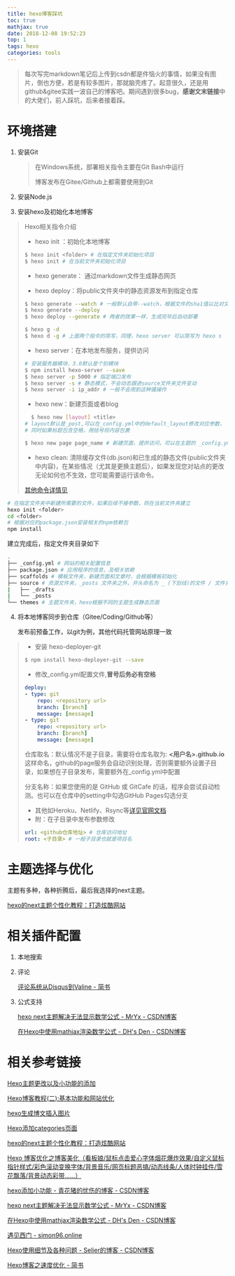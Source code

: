 ```yaml
---
title: hexo博客踩坑
toc: true
mathjax: true
date: 2018-12-08 19:52:23
top: 1
tags: hexo
categories: tools
---
```


> 每次写完markdown笔记后上传到csdn都是件恼火的事情，如果没有图片，倒也方便，若是有较多图片，那就脑壳疼了。起意很久，还是用github&gitee实践一波自己的博客吧。期间遇到很多bug，**感谢文末链接**中的大佬们，前人踩坑，后来者接着踩。

<!-- more -->
# 环境搭建

1. 安装Git

   > 在Windows系统，部署相关指令主要在Git Bash中运行
   >
   > 博客发布在Gitee/Github上都需要使用到Git

2. 安装Node.js

3. 安装hexo及初始化本地博客

> Hexo相关指令介绍
>
> + hexo init ：初始化本地博客
>
> ```bash
> $ hexo init <folder> # 在指定文件夹初始化项目
> $ hexo init # 在当前文件夹初始化项目
> ```
> + hexo generate： 通过markdown文件生成静态网页
>
> + hexo deploy：将public文件夹中的静态资源发布到指定仓库
>
> ```bash
> $ hexo generate --watch # 一般默认自带--watch，根据文件的sha1值以比对文件是否改动，从而及时刷新
> $ hexo generate --deploy
> $ hexo deploy --generate # 两者的效果一样，生成完毕后自动部署
> ```
>
> ```bash
> $ hexo g -d
> $ hexo d -g # 上面两个指令的简写，同理，hexo server 可以简写为 hexo s
> ```
> + hexo server：在本地发布服务，提供访问
>
> ```bash
> # 安装服务器模块，3.0默认是个别模块
> $ npm install hexo-server --save
> $ hexo server -p 5000 # 指定端口发布
> $ hexo server -s # 静态模式，不会动态跟进source文件夹文件变动
> $ hexo server -i ip_addr # 一般不会用到这种骚操作
> ```
>
> + hexo new：新建页面或者blog
>
> ```bash
>   $ hexo new [layout] <title> 
> # layout默认是_post,可以在_config.yml中的default_layout修改对应参数，
> # 同时如果标题包含空格，用括号将内容包裹  
> ```
>
> ```bash
> $ hexo new page page_name # 新建页面，提供访问，可以在主题的 _config.yml中修改提供访问 
> ```
> + hexo clean: 清除缓存文件(db.json)和已生成的静态文件(public文件夹中内容)，在某些情况（尤其是更换主题后），如果发现您对站点的更改无论如何也不生效，您可能需要运行该命令。
>
>  [其他命令详情见](https://hexo.io/zh-cn/docs/commands.html)

```bash
# 在指定文件夹中新建所需要的文件，如果后续不接参数，则在当前文件夹建立
hexo init <folder> 
cd <folder>
# 根据对应的package.json安装相关的npm依赖包
npm install
```

建立完成后，指定文件夹目录如下

```bash
.
├── _config.yml # 网站的相关配置信息
├── package.json # 应用程序的信息，及相关依赖
├── scaffolds # 模板文件夹，新建页面和文章时，会根据模板初始化
├── source # 资源文件夹，_posts 文件夹之外，开头命名为 _ (下划线)的文件 / 文件夹和隐藏的文件将会被忽略。
|   ├── _drafts 
|   └── _posts 
└── themes # 主题文件夹，hexo根据不同的主题生成静态页面
```

4. 将本地博客同步到仓库（Gitee/Coding/Github等）

   发布前预备工作，以git为例，其他代码托管网站原理一致

> + 安装 hexo-deployer-git
>
> ```bash
> $ npm install hexo-deployer-git --save
> ```
> + 修改_config.yml配置文件,**冒号后务必有空格**
> ```yml
> deploy:
> - type: git
>     repo: <repository url>
>     branch: [branch]
>     message: [message]
> - type: git
>     repo: <repository url>
>     branch: [branch]
>     message: [message]
> ```
> 仓库取名：默认情况不是子目录，需要将仓库名取为: **<用户名>.github.io** 这样命名，github的page服务会自动识别处理，否则需要额外设置子目录，如果想在子目录发布，需要额外在_config.yml中配置
>
> 分支名称：如果您使用的是 GitHub 或 GitCafe 的话，程序会尝试自动检测。也可以在仓库中的setting中勾选GitHub Pages勾选分支
>
> + 其他如Heroku、Netlify、Rsync等[详见官网文档](https://hexo.io/zh-cn/docs/deployment)
> + 附：在子目录中发布参数修改
>
> ```yml
> url: <github仓库地址> # 仓库访问地址
> root: <子目录> # 一般子目录也就是项目名
> ```
>

# 主题选择与优化

主题有多种，各种折腾后，最后我选择的next主题。

[hexo的next主题个性化教程：打造炫酷网站](https://blog.csdn.net/qq_33699981/article/details/72716951)

# 相关插件配置

1. 本地搜索

2. 评论

   [评论系统从Disqus到Valine - 简书](https://www.jianshu.com/p/532acf1d41c1)

3. 公式支持

   [hexo next主题解决无法显示数学公式 - MrYx - CSDN博客](https://blog.csdn.net/yexiaohhjk/article/details/82526604)

   [在Hexo中使用mathjax渲染数学公式 - DH's Den - CSDN博客](https://blog.csdn.net/u013282174/article/details/80666123)

# 相关参考链接

[Hexo主题更改以及小功能的添加](https://www.jianshu.com/p/c9de55660d1b)

[Hexo博客教程(二):基本功能和网站优化](https://www.jianshu.com/p/2a70262295e4?utm_campaign=maleskine&utm_content=note&utm_medium=seo_notes&utm_source=recommendation)

[hexo生成博文插入图片](https://blog.csdn.net/sugar_rainbow/article/details/57415705)

[Hexo添加categories页面](https://www.voidking.com/2018/06/11/deve-hexo-categories/)

[hexo的next主题个性化教程：打造炫酷网站](https://blog.csdn.net/qq_33699981/article/details/72716951)

[Hexo 博客优化之博客美化（看板娘/鼠标点击爱心字体烟花爆炸效果/自定义鼠标指针样式/彩色滚动变换字体/背景音乐/网页标题恶搞/动态线条/人体时钟挂件/雪花飘落/背景动态彩带......）](https://blog.csdn.net/qq_36759224/article/details/85420403)

[hexo添加小功能 - 青花猪的忧伤的博客 - CSDN博客](https://blog.csdn.net/qq_43020645/article/details/82793753)

[hexo next主题解决无法显示数学公式 - MrYx - CSDN博客](https://blog.csdn.net/yexiaohhjk/article/details/82526604)

[在Hexo中使用mathjax渲染数学公式 - DH's Den - CSDN博客](https://blog.csdn.net/u013282174/article/details/80666123)

[遇见西门 - simon96.online](https://www.simon96.online/)

[Hexo使用细节及各种问题 - Selier的博客 - CSDN博客](https://blog.csdn.net/the_liang/article/details/82288346)

[Hexo博客之速度优化 - 简书](https://www.jianshu.com/p/93b63852f0b3)